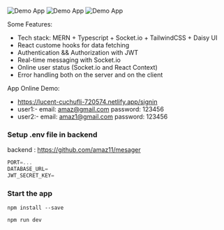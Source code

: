 ![Demo App](https://i.ibb.co/g9PZZwZ/Screenshot-2024-03-05-142009.png)
![Demo App](https://i.ibb.co/yqvW2qf/Screenshot-2024-03-05-142415.png)
![Demo App](https://i.ibb.co/xYKPC71/Screenshot-2024-03-05-142353.png)



Some Features:

-    Tech stack: MERN + Typescript + Socket.io + TailwindCSS + Daisy UI
-    React custome hooks for data fetching
-    Authentication && Authorization with JWT
-    Real-time messaging with Socket.io
-    Online user status (Socket.io and React Context)
-    Error handling both on the server and on the client

App Online Demo:
-    https://lucent-cuchufli-720574.netlify.app/signin
-    user1:- email: amaz@gmail.com password: 123456
-    user2:- email: amaz1@gmail.com password: 123456


### Setup .env file in backend

backend : https://github.com/amaz11/mesager
```ts
PORT=...
DATABASE_URL=
JWT_SECRET_KEY=
```


### Start the app
```shell
npm install --save
```

```shell
npm run dev
```